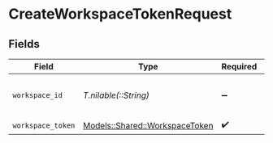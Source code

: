 # CreateWorkspaceTokenRequest


## Fields

| Field                                                                   | Type                                                                    | Required                                                                | Description                                                             |
| ----------------------------------------------------------------------- | ----------------------------------------------------------------------- | ----------------------------------------------------------------------- | ----------------------------------------------------------------------- |
| `workspace_id`                                                          | *T.nilable(::String)*                                                   | :heavy_minus_sign:                                                      | Unique identifier of the workspace.                                     |
| `workspace_token`                                                       | [Models::Shared::WorkspaceToken](../../models/shared/workspacetoken.md) | :heavy_check_mark:                                                      | N/A                                                                     |